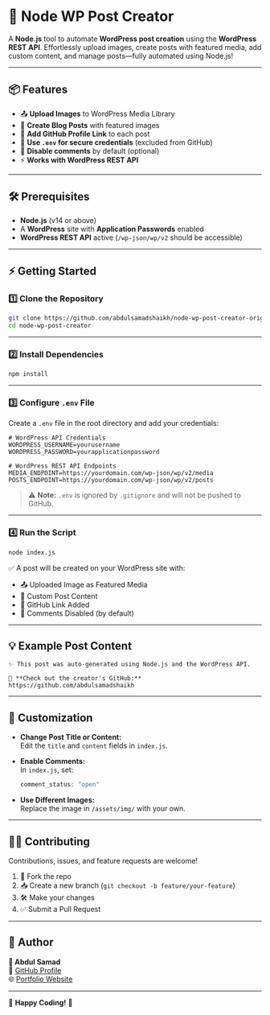
# 🚀 Node WP Post Creator

A **Node.js** tool to automate **WordPress post creation** using the **WordPress REST API**. Effortlessly upload images, create posts with featured media, add custom content, and manage posts—fully automated using Node.js!

---

## 📦 Features

- 📤 **Upload Images** to WordPress Media Library
- 📝 **Create Blog Posts** with featured images
- 🔗 **Add GitHub Profile Link** to each post
- 🔐 **Use `.env` for secure credentials** (excluded from GitHub)
- 🚫 **Disable comments** by default (optional)
- ⚡ **Works with WordPress REST API**

---

## 🛠️ Prerequisites

- **Node.js** (v14 or above)
- A **WordPress** site with **Application Passwords** enabled
- **WordPress REST API** active (`/wp-json/wp/v2` should be accessible)

---

## ⚡ Getting Started

### 1️⃣ **Clone the Repository**

```bash
git clone https://github.com/abdulsamadshaikh/node-wp-post-creator-orignal.git
cd node-wp-post-creator
```

---

### 2️⃣ **Install Dependencies**

```bash
npm install
```

---

### 3️⃣ **Configure `.env` File**

Create a `.env` file in the root directory and add your credentials:

```env
# WordPress API Credentials
WORDPRESS_USERNAME=yourusername
WORDPRESS_PASSWORD=yourapplicationpassword

# WordPress REST API Endpoints
MEDIA_ENDPOINT=https://yourdomain.com/wp-json/wp/v2/media
POSTS_ENDPOINT=https://yourdomain.com/wp-json/wp/v2/posts
```

> ⚠️ **Note:** `.env` is ignored by `.gitignore` and will not be pushed to GitHub.

---

### 4️⃣ **Run the Script**

```bash
node index.js
```

✅ A post will be created on your WordPress site with:

- 📤 Uploaded Image as Featured Media  
- 📝 Custom Post Content  
- 🔗 GitHub Link Added  
- 🚫 Comments Disabled (by default)

---

## 💡 Example Post Content

```
✨ This post was auto-generated using Node.js and the WordPress API.

🔗 **Check out the creator's GitHub:** https://github.com/abdulsamadshaikh
```
---

## 📖 Customization

- **Change Post Title or Content:**  
  Edit the `title` and `content` fields in `index.js`.

- **Enable Comments:**  
  In `index.js`, set:

  ```javascript
  comment_status: "open"
  ```

- **Use Different Images:**  
  Replace the image in `/assets/img/` with your own.

---

## 🧑‍💻 Contributing

Contributions, issues, and feature requests are welcome!

1. 🍴 Fork the repo  
2. 📥 Create a new branch (`git checkout -b feature/your-feature`)  
3. 🛠️ Make your changes  
4. ✅ Submit a Pull Request

---

## 📧 Author

**👤 Abdul Samad**  
🔗 [GitHub Profile](https://github.com/abdulsamadshaikh)  
🌐 [Portfolio Website](https://getabdulsamad.com)

---

🚀 **Happy Coding!** 🎉
